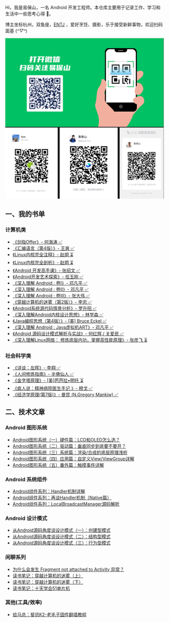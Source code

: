 Hi，我是易保山，一名 Android 开发工程师。本仓库主要用于记录工作、学习和生活中一些思考心得 🤔。

博主坐标杭州，双鱼座，[ENTJ](https://www.16personalities.com/ch/entj-%E4%BA%BA%E6%A0%BC)
，爱好烹饪、摄影，乐于接受新鲜事物，欢迎扫码面基 (*^▽^*)

![联系方式](images/contact_icons.png)

## 一、我的书单

### 计算机类

- [《剑指Offer》- 何海涛 ✅](https://book.douban.com/subject/25910559/)
- [《汇编语言（第4版）》- 王爽 ✅](https://book.douban.com/subject/35038473/)
- [《Linux内核完全注释》- 赵炯 ⏳](https://book.douban.com/subject/1231236/)
- [《Linux内核完全剖析》- 赵炯 ⏳](https://book.douban.com/subject/3229243/)
- [《Android 开发高手课》- 张绍文 ✅](https://time.geekbang.org/column/intro/142)
- [《Android开发艺术探索》- 任玉刚 ✅](https://book.douban.com/subject/26599538/)
- [《深入理解 Android : 卷I》- 邓凡平 ✅](https://book.douban.com/subject/6802440/)
- [《深入理解 Android : 卷II》- 邓凡平 ✅](https://book.douban.com/subject/11542973/)
- [《深入理解 Android : 卷III》- 张大伟 ✅](https://book.douban.com/subject/26598458/)
- [《穿越计算机的迷雾（第2版）》- 李忠 ✅](https://book.douban.com/subject/30198087/)
- [《Android系统源代码情景分析》- 罗升阳 ✅](https://book.douban.com/subject/26696340/)
- [《深入理解Android内核设计思想》- 林学森 ✅](https://book.douban.com/subject/25921329/)
- [《Java编程思想（第4版）》- [美] Bruce Eckel ✅](https://book.douban.com/subject/2130190/)
- [《深入理解 Android : Java虚拟机ART》- 邓凡平 ✅](https://book.douban.com/subject/33390277/)
- [《Android 源码设计模式解析与实战》- 何红辉 / 关爱民 ✅](https://book.douban.com/subject/26644935/)
- [《深入理解Linux网络： 修炼底层内功，掌握高性能原理》- 张彦飞 ⏳](https://book.douban.com/subject/35922722/)

### 社会科学类

- [《详谈：左晖》- 李翔 ✅](https://book.douban.com/subject/35254632/)
- [《人间修炼指南》- 半佛仙人 ✅](https://book.douban.com/subject/35873836/)
- [《金字塔原理》-  [美]芭芭拉•明托 ⏳](https://book.douban.com/subject/33391219/)
- [《疯人说：精神病院医生手记 》- 穆戈 ✅](https://book.douban.com/subject/35489993/)
- [《经济学原理(第7版)》- 曼昆 (N.Gregory Mankiw) ✅](https://book.douban.com/subject/26435630/)

## 二、技术文章

### Android 图形系统

- [Android图形系统（一）硬件篇：LCD和OLED怎么选？](https://yibs.space/post/android-graphics-first/)
- [Android图形系统（二）驱动篇：垂直同步到底要不要开？](https://yibs.space/post/android-graphics-driver/)
- [Android图形系统（三）系统篇：渲染/合成的底层原理浅析](https://yibs.space/post/android-graphics-system/)
- [Android图形系统（四）应用篇：自定义View/ViewGroup详解](https://yibs.space/post/android-graphics-application/)
- [Android图形系统（五）番外篇：触摸事件详解](https://yibs.space/post/android-graphics-input/)

### Android 系统组件

- [Android组件系列：Handler机制详解](https://yibs.space/post/android-components-handler/)
- [Android组件系列：再谈Handler机制（Native篇）](https://yibs.space/post/android-components-handler-native/)
- [Android组件系列：LocalBroadcastManager源码解析](https://yibs.space/post/android-components-localbroadcastmanager/)

### Android 设计模式

- [从Android源码角度谈设计模式（一）：创建型模式](https://yibs.space/post/design-pattern-creational/)
- [从Android源码角度谈设计模式（二）：结构型模式](https://yibs.space/post/design-pattern-structural/)
- [从Android源码角度谈设计模式（三）：行为型模式](https://yibs.space/post/design-pattern-behavioral/)

### 闲聊系列

- [为什么会发生 Fragment not attached to Activity 异常？](https://yibs.space/post/fragment-not-attached-to-activity-exception/)
- [读书笔记：穿越计算机的迷雾（上）](https://yibs.space/post/book-notes-computers-lizhong-1//)
- [读书笔记：穿越计算机的迷雾（下）](https://yibs.space/post/book-notes-computers-lizhong-2/)
- [读书笔记：十天学会51单片机](https://yibs.space/post/book-notes-computers-microcomputer-8051/)

### 其他(工具/效率)

- [给马总：斐讯K2-老毛子固件翻墙教程](https://yibs.space/post/phicomm-k2-user-guide-for-alicia/)

